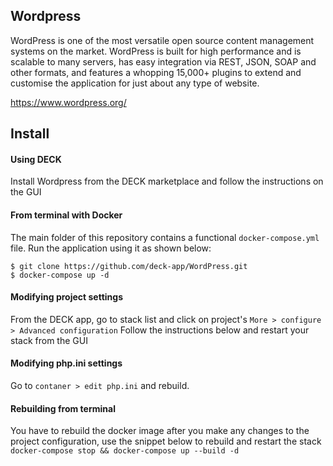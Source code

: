 ## Wordpress
WordPress is one of the most versatile open source content management systems on the market. WordPress is built for high performance and is scalable to many servers, has easy integration via REST, JSON, SOAP and other formats, and features a whopping 15,000+ plugins to extend and customise the application for just about any type of website.

https://www.wordpress.org/

## Install
#### Using DECK
Install Wordpress from the DECK marketplace and follow the instructions on the GUI

#### From terminal with Docker
The main folder of this repository contains a functional `docker-compose.yml` file. Run
the application using it as shown below:
``` consol
$ git clone https://github.com/deck-app/WordPress.git
$ docker-compose up -d
```
#### Modifying project settings
From the DECK app, go to stack list and click on project's `More > configure > Advanced configuration` Follow the instructions below and restart your stack from the GUI

#### Modifying php.ini settings
Go to `contaner > edit php.ini` and rebuild.

#### Rebuilding from terminal
You have to rebuild the docker image after you make any changes to the project configuration, use the snippet below to rebuild and restart the stack
`docker-compose stop && docker-compose up --build -d`